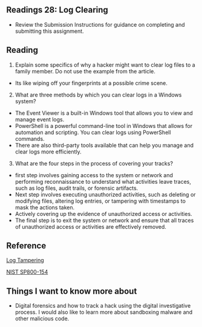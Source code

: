 ## Readings 28: Log Clearing


- Review the Submission Instructions for guidance on completing and submitting this assignment.

## Reading

1. Explain some specifics of why a hacker might want to clear log files to a family member. Do not use the example from the article.

- Its like wiping off your fingerprints at a possible crime scene. 

2. What are three methods by which you can clear logs in a Windows system?

- The Event Viewer is a built-in Windows tool that allows you to view and manage event logs. 
- PowerShell is a powerful command-line tool in Windows that allows for automation and scripting. You can clear logs using PowerShell commands.
- There are also third-party tools available that can help you manage and clear logs more efficiently. 

3. What are the four steps in the process of covering your tracks?

- first step involves gaining access to the system or network and performing reconnaissance to understand what activities leave traces, such as log files, audit trails, or forensic artifacts.
- Next step involves executing unauthorized activities, such as deleting or modifying files, altering log entries, or tampering with timestamps to mask the actions taken.
- Actively covering up the evidence of unauthorized access or activities. 
- The final step is to exit the system or network and ensure that all traces of unauthorized access or activities are effectively removed. 

## Reference

[Log Tampering](https://resources.infosecinstitute.com/topic/ethical-hacking-log-tampering-101/) 

[NIST SP800-154](https://csrc.nist.gov/publications/detail/sp/800-154/draft#pubs-abstract-header) 

## Things I want to know more about

- Digital forensics and how to track a hack using the digital investigative process. I would also like to learn more about sandboxing malware and other malicious code.
